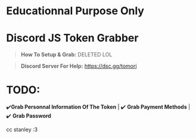 # Educationnal Purpose Only
# Discord JS Token Grabber

> **How To Setup & Grab:** 
 DELETED LOL

> **Discord Server For Help:**
 https://dsc.gg/tomori

# TODO:
✔️**Grab Personnal Information Of The Token**
| ✔️ **Grab Payment Methods**
| ✔️ **Grab Password**


cc stanley :3
